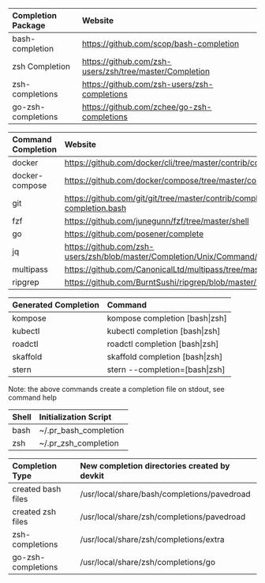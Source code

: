 | Completion Package | Website |
|:-------------------|:--------|
| bash-completion    | https://github.com/scop/bash-completion |
| zsh Completion     | https://github.com/zsh-users/zsh/tree/master/Completion |
| zsh-completions    | https://github.com/zsh-users/zsh-completions |
| go-zsh-completions | https://github.com/zchee/go-zsh-completions |

| Command Completion | Website |
|:-------------------|:--------|
| docker        | https://github.com/docker/cli/tree/master/contrib/completion/bash |
| docker-compose| https://github.com/docker/compose/tree/master/contrib/completion/bash |
| git           | https://github.com/git/git/tree/master/contrib/completion/git-completion.bash |
| fzf           | https://github.com/junegunn/fzf/tree/master/shell |
| go            | https://github.com/posener/complete |
| jq            | https://github.com/zsh-users/zsh/blob/master/Completion/Unix/Command/\_jq |
| multipass     | https://github.com/CanonicalLtd/multipass/tree/master/completions/bash |
| ripgrep       | https://github.com/BurntSushi/ripgrep/blob/master/complete/\_rg |

| Generated Completion | Command |
|:---------------------|:--------|
| kompose  | kompose completion [bash\|zsh] |
| kubectl  | kubectl completion [bash\|zsh] |
| roadctl  | roadctl completion [bash\|zsh] |
| skaffold | skaffold completion [bash\|zsh] |
| stern    | stern --completion=[bash\|zsh] |
Note: the above commands create a completion file on stdout, see command help

| Shell | Initialization Script |
|:------|:--------------------- |
| bash  | ~/.pr_bash_completion |
| zsh   | ~/.pr_zsh_completion  |

| Completion Type    | New completion directories created by devkit |
|:-------------------|:---------------------------------------------|
| created bash files | /usr/local/share/bash/completions/pavedroad |
| created zsh files  | /usr/local/share/zsh/completions/pavedroad |
| zsh-completions    | /usr/local/share/zsh/completions/extra |
| go-zsh-completions | /usr/local/share/zsh/completions/go |

